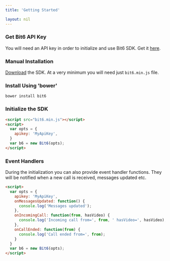 ```yaml
---
title: 'Getting Started'

layout: nil
---
```


### Get Bit6 API Key
You will need an API key in order to initialize and use Bit6 SDK. Get it [here](http://bit6.com/contact/).

### Manual Installation

[Download](https://github.com/bit6/bit6-js-sdk/) the SDK. At a very minimum you will need just `bit6.min.js` file.

### Install Using 'bower'

```
bower install bit6
```

### Initialize the SDK

```html
<script src="bit6.min.js"></script>
<script>
  var opts = {
    apikey: 'MyApiKey',
  }
  var b6 = new Bit6(opts);
</script>
```

### Event Handlers

During the initialization you can also provide event handler functions. They will be notified when a new call is received, messages updated etc.

```html
<script>
  var opts = {
    apikey: 'MyApiKey',
    onMessagesUpdated: function() {
      console.log('Messages updated');
    },
    onIncomingCall: function(from, hasVideo) {
      console.log('Incoming call from=', from, ' hasVideo=', hasVideo);
    },
    onCallEnded: function(from) {
      console.log('Call ended from=', from);
    }
  }
  var b6 = new Bit6(opts);
</script>

```
